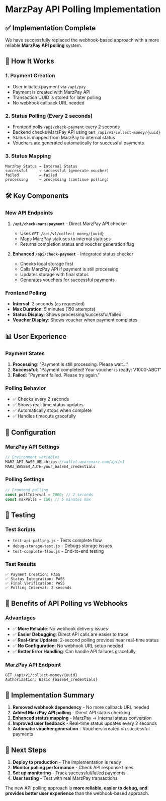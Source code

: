 # MarzPay API Polling Implementation

## ✅ Implementation Complete

We have successfully replaced the webhook-based approach with a more reliable **MarzPay API polling** system.

## 🔄 How It Works

### 1. **Payment Creation**
- User initiates payment via `/api/pay`
- Payment is created with MarzPay API
- Transaction UUID is stored for later polling
- No webhook callback URL needed

### 2. **Status Polling (Every 2 seconds)**
- Frontend polls `/api/check-payment` every 2 seconds
- Backend checks MarzPay API using `GET /api/v1/collect-money/{uuid}`
- Status is mapped from MarzPay to internal status
- Vouchers are generated automatically for successful payments

### 3. **Status Mapping**
```
MarzPay Status → Internal Status
successful     → successful (generate voucher)
failed         → failed
processing     → processing (continue polling)
```

## 🛠️ Key Components

### **New API Endpoints**

1. **`/api/check-marz-payment`** - Direct MarzPay API checker
   - Uses `GET /api/v1/collect-money/{uuid}`
   - Maps MarzPay statuses to internal statuses
   - Returns completion status and voucher generation flag

2. **Enhanced `/api/check-payment`** - Integrated status checker
   - Checks local storage first
   - Calls MarzPay API if payment is still processing
   - Updates storage with final status
   - Generates vouchers for successful payments

### **Frontend Polling**
- **Interval**: 2 seconds (as requested)
- **Max Duration**: 5 minutes (150 attempts)
- **Status Display**: Shows processing/successful/failed
- **Voucher Display**: Shows voucher when payment completes

## 📊 User Experience

### **Payment States**
1. **Processing**: "Payment is still processing. Please wait..."
2. **Successful**: "Payment completed! Your voucher is ready: V1000-ABC1"
3. **Failed**: "Payment failed. Please try again."

### **Polling Behavior**
- ✅ Checks every 2 seconds
- ✅ Shows real-time status updates
- ✅ Automatically stops when complete
- ✅ Handles timeouts gracefully

## 🔧 Configuration

### **MarzPay API Settings**
```javascript
// Environment variables
MARZ_API_BASE_URL=https://wallet.wearemarz.com/api/v1
MARZ_BASE64_AUTH=your_base64_credentials
```

### **Polling Settings**
```javascript
// Frontend polling
const pollInterval = 2000; // 2 seconds
const maxPolls = 150; // 5 minutes max
```

## 🧪 Testing

### **Test Scripts**
- `test-api-polling.js` - Tests complete flow
- `debug-storage-test.js` - Debugs storage issues
- `test-complete-flow.js` - End-to-end testing

### **Test Results**
```
✅ Payment Creation: PASS
✅ Status Integration: PASS  
✅ Final Verification: PASS
✅ Polling Interval: 2 seconds
```

## 🚀 Benefits of API Polling vs Webhooks

### **Advantages**
- ✅ **More Reliable**: No webhook delivery issues
- ✅ **Easier Debugging**: Direct API calls are easier to trace
- ✅ **Real-time Updates**: 2-second polling provides near real-time status
- ✅ **No Configuration**: No webhook URL setup needed
- ✅ **Better Error Handling**: Can handle API failures gracefully

### **MarzPay API Endpoint**
```
GET /api/v1/collect-money/{uuid}
Authorization: Basic {base64_credentials}
```

## 📝 Implementation Summary

1. **Removed webhook dependency** - No more callback URL needed
2. **Added MarzPay API polling** - Direct API status checking
3. **Enhanced status mapping** - MarzPay → Internal status conversion
4. **Improved user feedback** - Real-time status updates every 2 seconds
5. **Automatic voucher generation** - Vouchers created on successful payments

## 🎯 Next Steps

1. **Deploy to production** - The implementation is ready
2. **Monitor polling performance** - Check API response times
3. **Set up monitoring** - Track successful/failed payments
4. **User testing** - Test with real MarzPay transactions

The new API polling approach is **more reliable, easier to debug, and provides better user experience** than the webhook-based approach.













